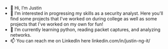 - 👋 Hi, I’m Justin
- 👀 I’m interested in progressing my skills as a security analyst. Here you'll find some projects that I've worked on during college as well as some projects that I've worked on my own for fun!
- 🌱 I’m currently learning python, reading packet captures, and analyzing networks.
- 📫 You can reach me on LinkedIn here linkedin.com/in/justin-ng-it/
